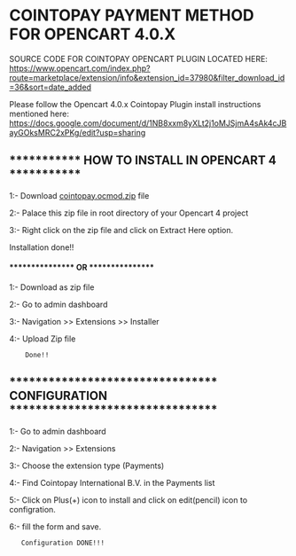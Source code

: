 # COINTOPAY PAYMENT METHOD FOR OPENCART 4.0.X

SOURCE CODE FOR COINTOPAY OPENCART PLUGIN LOCATED HERE: https://www.opencart.com/index.php?route=marketplace/extension/info&extension_id=37980&filter_download_id=36&sort=date_added

Please follow the Opencart 4.0.x Cointopay Plugin install instructions mentioned here: https://docs.google.com/document/d/1NB8xxm8yXLt2j1oMJSjmA4sAk4cJBayGOksMRC2xPKg/edit?usp=sharing

## *********** HOW TO INSTALL IN OPENCART 4 ***********

1:- Download <a download href="https://github.com/Cointopay/OpenCart-4x/blob/main/cointopay.ocmod.zip">cointopay.ocmod.zip</a> file

2:- Palace this zip file in root directory of your Opencart 4 project

3:- Right click on the zip file and click on Extract Here option.

   Installation done!!
   
   #### *************** OR ***************
   
 1:- Download as zip file
 
 2:- Go to admin dashboard
 
 3:- Navigation >> Extensions >> Installer
 
 4:-  Upload Zip file 
 
		Done!!
   
  ## ******************************** CONFIGURATION ********************************

 1:- Go to admin dashboard
 
 2:- Navigation >> Extensions 
 
 3:- Choose the extension type (Payments)
 
 4:-  Find Cointopay International B.V. in the Payments list
 
 5:-  Click on Plus(+) icon to install and click on edit(pencil) icon to configration.
 
 6:- fill the form and save.
 
       Configuration DONE!!!
   
   
   
   
